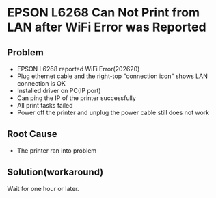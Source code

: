 # EPSON L6268 Can Not Print from LAN after WiFi Error was Reported

## Problem
* EPSON L6268 reported WiFi Error(202620)
* Plug ethernet cable and the right-top "connection icon" shows LAN connection is OK
* Installed driver on PC(IP port)
* Can ping the IP of the printer successfully
* All print tasks failed
* Power off the printer and unplug the power cable still does not work

## Root Cause
* The printer ran into problem

## Solution(workaround)
Wait for one hour or later.
